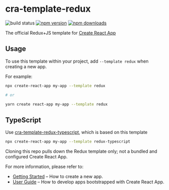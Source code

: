 # cra-template-redux

![build status](https://img.shields.io/github/workflow/status/reduxjs/cra-template-redux/test/master?style=flat-square)
[![npm version](https://img.shields.io/npm/v/cra-template-redux.svg?style=flat-square)](https://www.npmjs.com/package/cra-template-redux)
[![npm downloads](https://img.shields.io/npm/dm/cra-template-redux.svg?style=flat-square)](https://www.npmjs.com/package/cra-template-redux)

The official Redux+JS template for [Create React App](https://github.com/facebook/create-react-app)

## Usage

To use this template within your project, add `--template redux` when creating a new app.

For example:

```sh
npx create-react-app my-app --template redux

# or

yarn create react-app my-app --template redux
```

## TypeScript

Use [cra-template-redux-typescript](https://github.com/reduxjs/cra-template-redux-typescript), which is based on this template

```sh
npx create-react-app my-app --template redux-typescript
```

Cloning this repo pulls down the Redux template only; not a bundled and configured Create React App.

For more information, please refer to:

- [Getting Started](https://create-react-app.dev/docs/getting-started) – How to create a new app.
- [User Guide](https://create-react-app.dev) – How to develop apps bootstrapped with Create React App.
